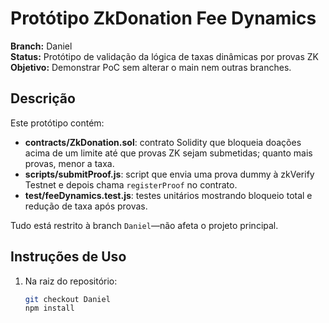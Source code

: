 # Protótipo ZkDonation Fee Dynamics

**Branch:** Daniel  
**Status:** Protótipo de validação da lógica de taxas dinâmicas por provas ZK  
**Objetivo:** Demonstrar PoC sem alterar o main nem outras branches.

## Descrição
Este protótipo contém:
- **contracts/ZkDonation.sol**: contrato Solidity que bloqueia doações acima de um limite até que provas ZK sejam submetidas; quanto mais provas, menor a taxa.
- **scripts/submitProof.js**: script que envia uma prova dummy à zkVerify Testnet e depois chama `registerProof` no contrato.
- **test/feeDynamics.test.js**: testes unitários mostrando bloqueio total e redução de taxa após provas.

Tudo está restrito à branch `Daniel`—não afeta o projeto principal.

## Instruções de Uso

1. Na raiz do repositório:
   ```bash
   git checkout Daniel
   npm install

